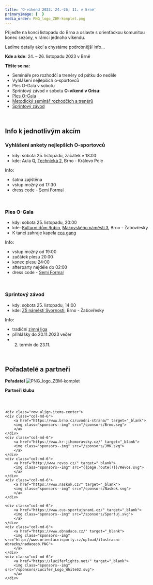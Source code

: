 ```yaml
---
title: 'O-víkend 2023: 24.–26. 11. v Brně'
primaryImage: {  }
media_order: PNG_logo_ZBM-komplet.png
---
```


Přijeďte na konci listopadu do Brna a oslavte s orienťáckou komunitou konec sezóny, v rámci jednoho víkendu.

Ladíme detaily akcí a chystáme podrobnější info...

**Kde a kde:** 24. – 26. listopadu 2023 v Brně

**Těšte se na:**
* Semináře pro rozhodčí a trenéry od pátku do neděle
* Vyhlášení nejlepších o-sportovců
* Ples O-Gala v sobotu
* Sprintový závod v sobotu
**O-víkend v Orisu:**
* [Ples O-Gala](https://oris.orientacnisporty.cz/Zavod?id=8022)
* [Metodický seminář rozhodčích a trenérů](https://oris.orientacnisporty.cz/Zavod?id=8023)
* [Sprintový závod](https://oris.orientacnisporty.cz/Zavod?id=8051)

<p>&nbsp;</p>

## Info k jednotlivým akcím

### Vyhlášení ankety nejlepších O-sportovců
* kdy: sobota 25. listopadu, začátek v 18:00
* kde: Aula Q, [Technická 2](https://maps.app.goo.gl/SnqAcX66hG5V92BC8), Brno - Královo Pole

Info:
* šatna zajištěna
* vstup možný od 17:30
* dress code - [Semi Formal](https://www.moda.cz/dresscode-semiformal)

<p>&nbsp;</p>

### Ples O-Gala
* kdy: sobota 25. listopadu, 20:00
* kde: [Kulturní dům Rubín](https://www.kdrubin.cz/), [Makovského náměstí 3](https://maps.app.goo.gl/M5Hd8696jQbSqK3HA), Brno - Žabovřesky
* K tanci zahraje kapela [cca gang](https://www.cca-gang.cz/)

Info:
* vstup možný od 19:00
* začátek plesu 20:00
* konec plesu 24:00
* afterparty nejdéle do 02:00
* dress code - [Semi Formal](https://www.moda.cz/dresscode-semiformal)

<p>&nbsp;</p>

### Sprintový závod
* kdy: sobota 25. listopadu, 14:00
* kde: [ZŠ náměstí Svornosti](https://mapy.cz/turisticka?q=49.2145N%2016.5802E&source=coor&id=16.5802%2C49.2145&x=16.5814285&y=49.2146367&z=17), Brno - Žabovřesky

Info:
* tradiční [zimní liga](https://bzl.zabiny.club/)
* přihlášky do 20.11.2023 večer
* 2. termín do 23.11.


<p>&nbsp;</p>

## Pořadatelé a partneři
**Pořadatel**
![PNG_logo_ZBM-komplet](PNG_logo_ZBM-komplet.png?resize=691,300 "PNG_logo_ZBM-komplet")

**Partneři klubu**

<section>
    <header class="main">
    </header>

    <div class="row align-items-center">
    <div class="col-md-6">
        <a href="https://www.brno.cz/uvodni-strana/" target="_blank">
        <img class="sponsors--img" src="/sponsors/Brno.svg">
        </a>
    </div>
    <div class="col-md-6">
        <a href="https://www.kr-jihomoravsky.cz/" target="_blank">
        <img class="sponsors--img" src="/sponsors/JMK.svg">
        </a>
    </div>
    <div class="col-md-6">
        <a href="http://www.revos.cz/" target="_blank">
        <img class="sponsors--img" src="{{page.route()}}/Revos.svg">
        </a>
    </div>
    <div class="col-md-6">
        <a href="https://www.naskok.cz/" target="_blank">
        <img class="sponsors--img" src="/sponsors/Naskok.svg">
        </a>
    </div>
<!--## Zakomentovano nez zjistime, jestli z nich jeste neco nedostanem
    <div class="col-md-6">
        <a href="https://www.sap.com/cz/products/business-one.html" target="_blank">
        <img class="sponsors--img" src="/sponsors/SAP.svg">
        </a>
    </div>
-->
    <div class="col-md-6">
        <a href="https://www.cus-sportujsnami.cz/" target="_blank">
        <img class="sponsors--img" src="/sponsors/Sportuj.svg">
        </a>
    </div>
    <div class="col-md-6">
        <a href="https://www.obnadace.cz/" target="_blank">
        <img class="sponsors--img" src="http://www.orientacnisporty.cz/upload/ilustracni-obrazky/nadaceob.PNG">
        </a>
    </div>
    <div class="col-md-6">
        <a href="https://luciferlights.net/" target="_blank">
        <img class="sponsors--img" src="/sponsors/Lucifer_Logo_White02.svg">
        </a>
    </div>
</div>
    </section>

